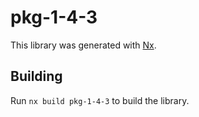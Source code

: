 # pkg-1-4-3

This library was generated with [Nx](https://nx.dev).

## Building

Run `nx build pkg-1-4-3` to build the library.
